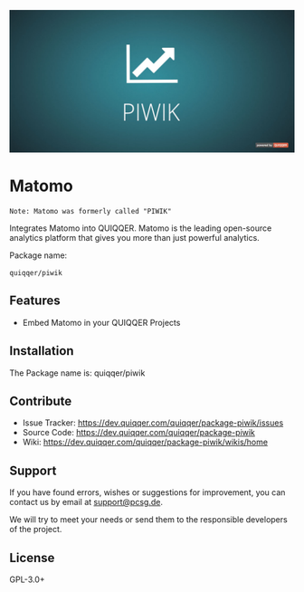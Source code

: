 ![QUIQQER Piwik](bin/images/Readme.jpg)

Matomo
========

    Note: Matomo was formerly called "PIWIK"

Integrates Matomo into QUIQQER. 
Matomo is the leading open-source analytics platform that gives you more than just powerful analytics.


Package name:

    quiqqer/piwik


Features
--------

- Embed Matomo in your QUIQQER Projects


Installation
------------

The Package name is: quiqqer/piwik


Contribute
----------

- Issue Tracker: https://dev.quiqqer.com/quiqqer/package-piwik/issues
- Source Code: https://dev.quiqqer.com/quiqqer/package-piwik
- Wiki: https://dev.quiqqer.com/quiqqer/package-piwik/wikis/home


Support
-------

If you have found errors, wishes or suggestions for improvement,
you can contact us by email at support@pcsg.de.

We will try to meet your needs or send them to the responsible developers
of the project.


License
-------

GPL-3.0+